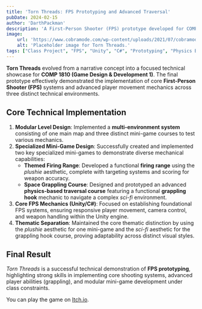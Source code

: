 ```yaml
---
title: 'Torn Threads: FPS Prototyping and Advanced Traversal'
pubDate: 2024-02-15
author: 'DarthPackman'
description: 'A First-Person Shooter (FPS) prototype developed for COMP 1810 that evolved into a technical showcase of core FPS mechanics, space traversal, and themed mini-games, drawing visual inspiration from Titanfall and Ender’s Game.'
image:
    url: 'https://www.cobramode.com/wp-content/uploads/2021/07/cobramode-logo-website-big-1024x550.png'
    alt: 'Placeholder image for Torn Threads.'
tags: ["Class Project", "FPS", "Unity", "C#", "Prototyping", "Physics Based Traversal", "Mini-Game Design"]
---
```


**Torn Threads** evolved from a narrative concept into a focused technical showcase for **COMP 1810 (Game Design & Development 1)**. The final prototype effectively demonstrated the implementation of core **First-Person Shooter (FPS)** systems and advanced player movement mechanics across three distinct technical environments.

## Core Technical Implementation

1.  **Modular Level Design**: Implemented a **multi-environment system** consisting of one main map and three distinct mini-game courses to test various mechanics.
2.  **Specialized Mini-Game Design**: Successfully created and implemented two key specialized mini-games to demonstrate diverse mechanical capabilities:
    * **Themed Firing Range**: Developed a functional **firing range** using the *plushie* aesthetic, complete with targeting systems and scoring for weapon accuracy.
    * **Space Grappling Course**: Designed and prototyped an advanced **physics-based traversal course** featuring a functional **grappling hook** mechanic to navigate a complex *sci-fi* environment.
3.  **Core FPS Mechanics (Unity/C#)**: Focused on establishing foundational FPS systems, ensuring responsive player movement, camera control, and weapon handling within the Unity engine.
4.  **Thematic Separation**: Maintained the core thematic distinction by using the *plushie* aesthetic for one mini-game and the *sci-fi* aesthetic for the grappling hook course, proving adaptability across distinct visual styles.

## Final Result

*Torn Threads* is a successful technical demonstration of **FPS prototyping**, highlighting strong skills in implementing core shooting systems, advanced player abilities (grappling), and modular mini-game development under class constraints.

You can play the game on [Itch.io](https://darthpackman.itch.io/torn-threads).
